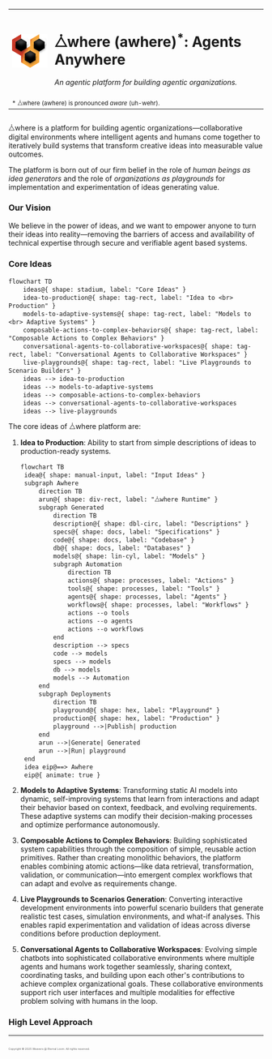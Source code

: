 <div style="display: flex; flex-direction: column;">
    <table align="center">
        <tr>
            <td>
                <img src="./public/assets/logos/awhere.svg" alt="⧊where Logo" width="100"/>
            </td>
            <td>
                <h1>⧊where (awhere)<sup>*</sup>: Agents Anywhere</h1>
                <p><em>An agentic platform for building agentic organizations.</em></p>
            </td>
        </tr>
        <tr>
            <td colspan="2">
                <sub>* ⧊where (awhere) is pronounced <i>aware</i> (uh-wehr).</sub>
            </td>
        </tr>
    </table>
</div>

<!--
Badges to be added here.
-->

⧊where is a platform for building agentic organizations—collaborative digital environments where intelligent agents and humans come together to iteratively build systems that transform creative ideas into measurable value outcomes.

The platform is born out of our firm belief in the role of _human beings as idea generators_ and the role of _organizations as playgrounds_ for implementation and experimentation of ideas generating value.

### Our Vision

We believe in the power of ideas, and we want to empower anyone to turn their ideas into reality—removing the barriers of access and availability of technical expertise through secure and verifiable agent based systems.

### Core Ideas

```mermaid
flowchart TD
    ideas@{ shape: stadium, label: "Core Ideas" }
    idea-to-production@{ shape: tag-rect, label: "Idea to <br> Production" }
    models-to-adaptive-systems@{ shape: tag-rect, label: "Models to <br> Adaptive Systems" }
    composable-actions-to-complex-behaviors@{ shape: tag-rect, label: "Composable Actions to Complex Behaviors" }
    conversational-agents-to-collaborative-workspaces@{ shape: tag-rect, label: "Conversational Agents to Collaborative Workspaces" }
    live-playgrounds@{ shape: tag-rect, label: "Live Playgrounds to Scenario Builders" }
    ideas --> idea-to-production
    ideas --> models-to-adaptive-systems
    ideas --> composable-actions-to-complex-behaviors
    ideas --> conversational-agents-to-collaborative-workspaces
    ideas --> live-playgrounds
```

The core ideas of ⧊where platform are:

1. **Idea to Production**: Ability to start from simple descriptions of ideas to production-ready systems.

   ```mermaid
   flowchart TB
    idea@{ shape: manual-input, label: "Input Ideas" }
    subgraph Awhere
        direction TB
        arun@{ shape: div-rect, label: "⧊where Runtime" }
        subgraph Generated
            direction TB
            description@{ shape: dbl-circ, label: "Descriptions" }
            specs@{ shape: docs, label: "Specifications" }
            code@{ shape: docs, label: "Codebase" }
            db@{ shape: docs, label: "Databases" }
            models@{ shape: lin-cyl, label: "Models" }
            subgraph Automation
                direction TB
                actions@{ shape: processes, label: "Actions" }
                tools@{ shape: processes, label: "Tools" }
                agents@{ shape: processes, label: "Agents" }
                workflows@{ shape: processes, label: "Workflows" }
                actions --o tools
                actions --o agents
                actions --o workflows
            end
            description --> specs
            code --> models
            specs --> models
            db --> models
            models --> Automation
        end
        subgraph Deployments
            direction TB
            playground@{ shape: hex, label: "Playground" }
            production@{ shape: hex, label: "Production" }
            playground -->|Publish| production
        end
        arun -->|Generate| Generated
        arun -->|Run| playground
    end
    idea eip@==> Awhere
    eip@{ animate: true }
   ```

2. **Models to Adaptive Systems**: Transforming static AI models into dynamic, self-improving systems that learn from interactions and adapt their behavior based on context, feedback, and evolving requirements. These adaptive systems can modify their decision-making processes and optimize performance autonomously.
3. **Composable Actions to Complex Behaviors**: Building sophisticated system capabilities through the composition of simple, reusable action primitives. Rather than creating monolithic behaviors, the platform enables combining atomic actions—like data retrieval, transformation, validation, or communication—into emergent complex workflows that can adapt and evolve as requirements change.
4. **Live Playgrounds to Scenarios Generation**: Converting interactive development environments into powerful scenario builders that generate realistic test cases, simulation environments, and what-if analyses. This enables rapid experimentation and validation of ideas across diverse conditions before production deployment.
5. **Conversational Agents to Collaborative Workspaces**: Evolving simple chatbots into sophisticated collaborative environments where multiple agents and humans work together seamlessly, sharing context, coordinating tasks, and building upon each other's contributions to achieve complex organizational goals. These collaborative environments support rich user interfaces and multiple modalities for effective problem solving with humans in the loop.

### High Level Approach

---

<span style="font-size:4pt; color: #666;">Copyright &copy; 2025 Weavers @ Eternal Loom. All rights reserved.</span>
